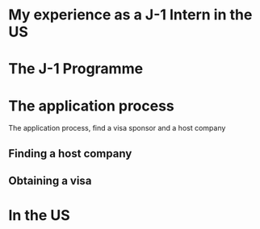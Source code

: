 # My experience as a J-1 Intern in the US


# The J-1 Programme

# The application process
The application process, find a visa sponsor and a host company

## Finding a host company

## Obtaining a visa

# In the US


